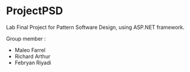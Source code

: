 # ProjectPSD

Lab Final Project for Pattern Software Design, using ASP.NET framework.

Group member :
- Maleo Farrel
- Richard Arthur
- Febryan Riyadi
